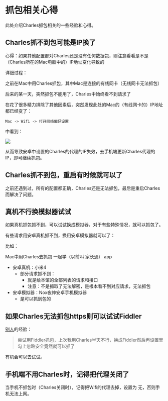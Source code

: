 # 抓包相关心得

此处介绍Charles抓包相关的一些经验和心得。

## Charles抓不到包可能是IP换了

心得：如果其他配置都对Charles还是没有任何数据包，则注意看看是不是（Charles所在的Mac电脑中的）IP地址变化导致的

详细过程：

之前在Mac中用Charles抓包，其中Mac是连接的有线网卡（无线网卡无法抓包）

后来的某一天，突然抓包不能用了，Charles中始终看不到请求了

在花了很多精力排除了其他因素后，突然发现此处的Mac的（有线网卡的）IP地址都已经变了：

`Mac -> Wifi -> 打开网络偏好设置`

中看到：

![](../assets/img/mac_wired_ip_changed.png)

从而导致安卓中设置的Charles的代理的IP失效，去手机端更新Charles代理的IP，即可继续抓包。

## Charles抓不到包，重启有时候就可以了

之前还遇到过，所有的配置都正确，Charles还是无法抓包，最后是重启Charles而解决了问题。

## 真机不行换模拟器试试

如果真机抓包抓不到，可以试试换成模拟器，对于有些特殊情况，就可以抓包了。

有些请求用安卓真机抓不到，换用安卓模拟器就可以了：

比如：

Mac中用Charles去抓包 一起学（以前叫 家长通） app

* 安卓真机：小米4
  * 部分请求抓不到：
    * 就是绘本馆的全部列表的请求和接口
    * 注意：不是抓取了无法解密，是根本看不到对应请求，无法抓包
* 安卓模拟器：Nox夜神安卓手机模拟器
  * 是可以抓到包的

## 如果Charles无法抓包https则可以试试Fiddler

[别人](https://www.zhihu.com/question/60618756)的经验：

> 尝试用Fiddler抓包，上次我用Charles半天不行，换成Fiddler然后再设置里勾上忽略安全竟然就可以抓了

有机会可以去试试。

## 手机端不用Charles时，记得把代理关闭了

当手机不抓包时（Charles关闭时），记得把Wifi的代理去掉，设置为 无，否则手机无法上网。

